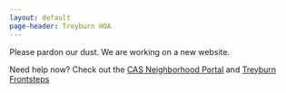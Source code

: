 ```yaml
---
layout: default
page-header: Treyburn HOA
---
```


Please pardon our dust. We are working on a new website. 

Need help now? Check out the [CAS Neighborhood Portal]( https://www.casnc.com/communities/treyburn/) and [Treyburn Frontsteps](https://treyburn.frontsteps.com/)
